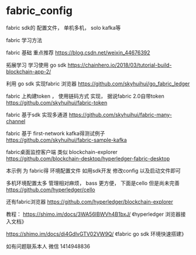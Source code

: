 # fabric_config
fabric sdk的 配置文件， 单机多机， solo  kafka等

fabric 学习方法

fabric 基础 重点推荐  https://blog.csdn.net/weixin_44676392  

拓展学习 学习使用 go sdk
https://chainhero.io/2018/03/tutorial-build-blockchain-app-2/

利用 go sdk 实现fabric 浏览器
https://github.com/skyhuihui/go_fabric_ledger

fabric 上构建token ， 使用链码方式 实现， 据说fabric 2.0自带token
https://github.com/skyhuihui/fabric-token

fabric 基于sdk 实现多通道 
https://github.com/skyhuihui/fabric-many-channel

fabric 基于 first-network  kafka得测试例子
https://github.com/skyhuihui/fabric-sample-kafka

fabric桌面监控客户端  类似 blockchain-explorer
https://github.com/blockchain-desktop/hyperledger-fabric-desktop

本示例  为 fabric得 环境配置文件 如用sdk开发 修改config 以及启动文件即可

多机环境配置太多 管理相对麻烦， bass 更方便， 下面是cello 但是尚未完善
https://github.com/hyperledger/cello

还有fabric浏览器 
https://github.com/hyperledger/blockchain-explorer

教程：
https://shimo.im/docs/3WA56IBWVh4B1bxJ/ 《hyperledger 浏览器接入文档》

https://shimo.im/docs/di4GdlvGTV02VW9Q/ 《fabric go sdk 环境快速搭建》

如有问题联系本人 微信 1414948836

